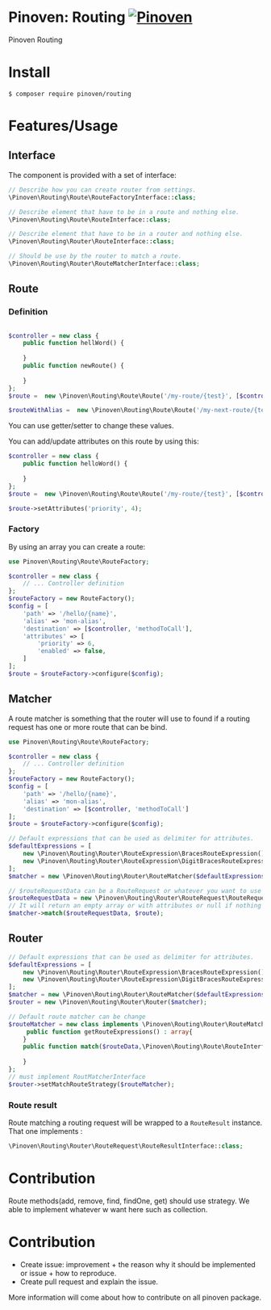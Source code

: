 # Pinoven: Routing  [![Pinoven](https://circleci.com/gh/rbergDrox/pinoven-routing.svg?style=svg)](https://circleci.com/gh/rbergDrox/pinoven-routing/tree/master)

Pinoven Routing 
# Install

```
$ composer require pinoven/routing
```

# Features/Usage

## Interface
The component is provided with a set of interface:
```php
// Describe how you can create router from settings.
\Pinoven\Routing\Route\RouteFactoryInterface::class;

// Describe element that have to be in a route and nothing else.
\Pinoven\Routing\Route\RouteInterface::class;

// Describe element that have to be in a router and nothing else.
\Pinoven\Routing\Router\RouteInterface::class;

// Should be use by the router to match a route.
\Pinoven\Routing\Router\RouteMatcherInterface::class;

```

## Route

### Definition

```php

$controller = new class {
    public function hellWord() {
    
    }
    public function newRoute() {
   
    } 
};
$route =  new \Pinoven\Routing\Route\Route('/my-route/{test}', [$controller, 'helloWord']);

$routeWithAlias =  new \Pinoven\Routing\Route\Route('/my-next-route/{test1}/{test2}', [$controller, 'newRoute'], 'route-alias');
```

You can use getter/setter to change these values.

You can add/update attributes on this route by using this:
```php
$controller = new class {
    public function helloWord() {
    
    }
};
$route =  new \Pinoven\Routing\Route\Route('/my-route/{test}', [$controller, 'helloWord']);

$route->setAttributes('priority', 4);
```
### Factory

By using an array you can create a route:

```php
use Pinoven\Routing\Route\RouteFactory;

$controller = new class {
    // ... Controller definition
};
$routeFactory = new RouteFactory();
$config = [
    'path' => '/hello/{name}',
    'alias' => 'mon-alias',
    'destination' => [$controller, 'methodToCall'],
    'attributes' => [
        'priority' => 6,
        'enabled' => false,
    ]
];
$route = $routeFactory->configure($config);
```

## Matcher
A route matcher is something that the router will use to found if a routing request has one or more route that can be bind.

```php
use Pinoven\Routing\Route\RouteFactory;

$controller = new class {
    // ... Controller definition
};
$routeFactory = new RouteFactory();
$config = [
    'path' => '/hello/{name}',
    'alias' => 'mon-alias',
    'destination' => [$controller, 'methodToCall']
];
$route = $routeFactory->configure($config);

// Default expressions that can be used as delimiter for attributes.
$defaultExpressions = [
    new \Pinoven\Routing\Router\RouteExpression\BracesRouteExpression(),
    new \Pinoven\Routing\Router\RouteExpression\DigitBracesRouteExpression()
];
$matcher = new \Pinoven\Routing\Router\RouteMatcher($defaultExpressions);

// $routeRequestData can be a RouteRequest or whatever you want to use to check if the route match with routing request. 
$routeRequestData = new \Pinoven\Routing\Router\RouteRequest\RouteRequest('https://www.test.com/test');
// It will return an empty array or with attributes or null if nothing matches.
$matcher->match($routeRequestData, $route);
```

## Router

```php
// Default expressions that can be used as delimiter for attributes.
$defaultExpressions = [
    new \Pinoven\Routing\Router\RouteExpression\BracesRouteExpression(),
    new \Pinoven\Routing\Router\RouteExpression\DigitBracesRouteExpression()
];
$matcher = new \Pinoven\Routing\Router\RouteMatcher($defaultExpressions);
$router = new \Pinoven\Routing\Router\Router($matcher);

// Default route matcher can be change
$routeMatcher = new class implements \Pinoven\Routing\Router\RouteMatcherInterface {
     public function getRouteExpressions() : array{
    }
    public function match($routeData,\Pinoven\Routing\Route\RouteInterface $route) : ?\Pinoven\Routing\Router\RouteRequest\RouteResultInterface{
  
    }
};
// must implement RoutMatcherInterface
$router->setMatchRouteStrategy($routeMatcher);
```
### Route result

Route matching a routing request will be wrapped to a `RouteResult` instance.
That one implements :
```php
\Pinoven\Routing\Router\RouteRequest\RouteResultInterface::class;
```

# Contribution

Route methods(add, remove, find, findOne, get) should use  strategy. We able to  implement whatever w want here such  as collection.

# Contribution
 - Create issue: improvement + the reason why it should be implemented or issue + how to reproduce.
 - Create pull request  and explain the issue.
 
More information will come about how to contribute on all pinoven package.
